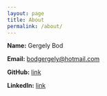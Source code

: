 ```yaml
---
layout: page
title: About
permalink: /about/
---
```



**Name:** Gergely Bod

**Email:**  bodgergely@hotmail.com

**GitHub:** [link](https://github.com/bodgergely)

**LinkedIn:** [link](www.linkedin.com/in/gergely-bod-656a4532)
